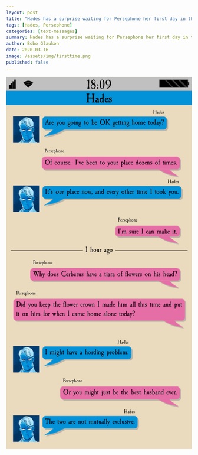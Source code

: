 ```yaml
---
layout: post
title: "Hades has a surprise waiting for Persephone her first day in their home together, alone."
tags: [Hades, Persephone]
categories: [text-messages]
summary: Hades has a surprise waiting for Persephone her first day in their home together, alone.
author: Bobo Glaukon
date: 2020-03-16
image: /assets/img/firsttime.png
published: false
---
```



![Hades has a surprise waiting for Persephone her first day in their home together, alone.](/assets/img/firsttime.png)


